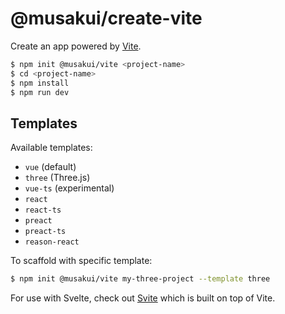# @musakui/create-vite

Create an app powered by [Vite](https://github.com/vitejs/vite).

```bash
$ npm init @musakui/vite <project-name>
$ cd <project-name>
$ npm install
$ npm run dev
```

## Templates

Available templates:

- `vue` (default)
- `three` (Three.js)
- `vue-ts` (experimental)
- `react`
- `react-ts`
- `preact`
- `preact-ts`
- `reason-react`

To scaffold with specific template:

```bash
$ npm init @musakui/vite my-three-project --template three
```

For use with Svelte, check out [Svite](https://github.com/dominikg/svite) which is built on top of Vite.
